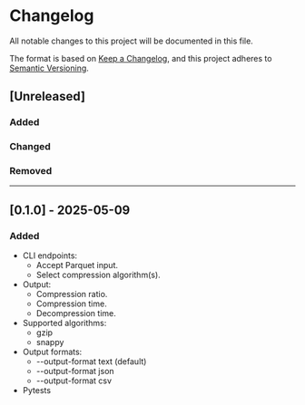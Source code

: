 # Changelog

All notable changes to this project will be documented in this file.

The format is based on [Keep a Changelog](https://keepachangelog.com/en/1.1.0/),
and this project adheres to [Semantic Versioning](https://semver.org/spec/v2.0.0.html).


## [Unreleased]

### Added

### Changed

### Removed

---

## [0.1.0] - 2025-05-09

### Added
- CLI endpoints:
    - Accept Parquet input.
    - Select compression algorithm(s).
- Output:
    - Compression ratio.
    - Compression time.
    - Decompression time.
- Supported algorithms:
    - gzip
    - snappy
- Output formats:
    - --output-format text (default)
    - --output-format json
    - --output-format csv
- Pytests

